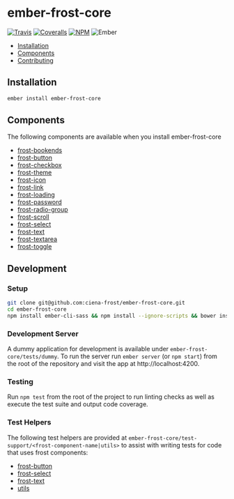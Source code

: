 # ember-frost-core

[![Travis][ci-img]][ci-url] [![Coveralls][cov-img]][cov-url] [![NPM][npm-img]][npm-url] ![Ember][ember-img]

 * [Installation](#installation)
 * [Components](#components)
 * [Contributing](#contributing)

## Installation

```bash
ember install ember-frost-core
```

## Components

The following components are available when you install ember-frost-core

* [frost-bookends](docs/frost-bookends.md)
* [frost-button](docs/frost-button.md)
* [frost-checkbox](docs/frost-checkbox.md)
* [frost-theme](docs/frost-css.md)
* [frost-icon](docs/frost-icons.md)
* [frost-link](docs/frost-link.md)
* [frost-loading](docs/frost-loading.md)
* [frost-password](docs/frost-password.md)
* [frost-radio-group](docs/frost-radio.md)
* [frost-scroll](docs/frost-scroll.md)
* [frost-select](docs/frost-select.md)
* [frost-text](docs/frost-text.md)
* [frost-textarea](docs/frost-textarea.md)
* [frost-toggle](docs/frost-toggle.md)

## Development

### Setup

```bash
git clone git@github.com:ciena-frost/ember-frost-core.git
cd ember-frost-core
npm install ember-cli-sass && npm install --ignore-scripts && bower install
```

### Development Server

A dummy application for development is available under `ember-frost-core/tests/dummy`.
To run the server run `ember server` (or `npm start`) from the root of the repository and
visit the app at http://localhost:4200.

### Testing

Run `npm test` from the root of the project to run linting checks as well as execute the test suite
and output code coverage.

### Test Helpers


The following test helpers are provided at `ember-frost-core/test-support/<frost-component-name|utils>` to assist with writing tests for code that uses frost components:

* [frost-button](addon-test-support/frost-button.js)
* [frost-select](addon-test-support/frost-select.js)
* [frost-text](addon-test-support/frost-text.js)
* [utils](addon-test-support/utils.js)

[ci-img]: https://img.shields.io/travis/ciena-frost/ember-frost-core.svg "Travis CI Build Status"
[ci-url]: https://travis-ci.org/ciena-frost/ember-frost-core
[cov-img]: https://img.shields.io/coveralls/ciena-frost/ember-frost-core.svg "Coveralls Code Coverage"
[cov-url]: https://coveralls.io/github/ciena-frost/ember-frost-core
[ember-img]: https://img.shields.io/badge/ember-2.4+-green.svg "Ember 2.4+"
[npm-img]: https://img.shields.io/npm/v/ember-frost-core.svg "NPM Version"
[npm-url]: https://www.npmjs.com/package/ember-frost-core
